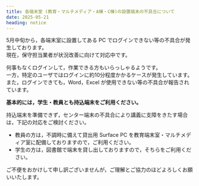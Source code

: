```yaml
---
title: 各端末室 (教育・マルチメディア・A棟・C棟)の設置端末の不具合について
date: 2025-05-21
heading: notice
---
```


5月中旬から，各端末室に設置してある PC でログインできない等の不具合が発生しております。  
現在，保守担当業者が状況改善に向けて対応中です。

何事もなくログインして，作業できる方もいらっしゃるようです。  
一方，特定のユーザではログインに約10分程度かかるケースが発生しています。  
また，ログインできても，Word，Excel が使用できない等の不具合が報告されています。

**基本的には，学生・教員とも持込端末をご利用ください。**

持込端末を準備できず，センター端末の不具合により講義に支障をきたす場合は，下記の対応をご検討ください。

- 教員の方は，不調時に備えて貸出用 Surface PC を教育端末室・マルチメディア室に配備しておりますので，ご利用ください。  
- 学生の方は，図書館で端末を貸し出しておりますので，そちらをご利用ください。

ご不便をおかけして申し訳ございませんが，ご理解とご協力のほどよろしくお願いいたします。
